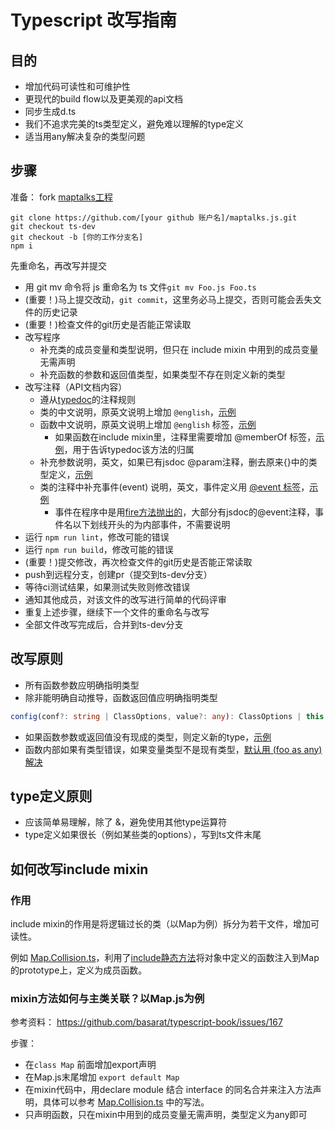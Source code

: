 # Typescript 改写指南
## 目的
* 增加代码可读性和可维护性
* 更现代的build flow以及更美观的api文档
* 同步生成d.ts
* 我们不追求完美的ts类型定义，避免难以理解的type定义
* 适当用any解决复杂的类型问题

## 步骤

准备：
fork [maptalks工程](https://github.com/maptalks/maptalks.js)
```shell
git clone https://github.com/[your github 账户名]/maptalks.js.git
git checkout ts-dev
git checkout -b [你的工作分支名]
npm i
```

先重命名，再改写并提交
* 用 git mv 命令将 js 重命名为 ts 文件```git mv Foo.js Foo.ts```
* (重要！)马上提交改动，```git commit```，这里务必马上提交，否则可能会丢失文件的历史记录
* (重要！)检查文件的git历史是否能正常读取
* 改写程序
  * 补充类的成员变量和类型说明，但只在 include mixin 中用到的成员变量无需声明
  * 补充函数的参数和返回值类型，如果类型不存在则定义新的类型
* 改写注释（API文档内容）
  * 遵从[typedoc](https://www.typedoc.cn/guides/overview/)的注释规则
  * 类的中文说明，原英文说明上增加 ```@english```，[示例](https://github.com/maptalks/maptalks.js/blob/ts-dev/src/handler/Handler.ts#L6)
  * 函数中文说明，原英文说明上增加 ```@english``` 标签，[示例](https://github.com/maptalks/maptalks.js/blob/ts-dev/src/core/Eventable.ts#L34)
    * 如果函数在include mixin里，注释里需要增加 @memberOf 标签，[示例](https://github.com/maptalks/maptalks.js/blob/ts-dev/src/map/Map.Collision.ts#L21)，用于告诉typedoc该方法的归属
  * 补充参数说明，英文，如果已有jsdoc @param注释，删去原来{}中的类型定义，[示例](https://github.com/maptalks/maptalks.js/blob/ts-dev/src/core/Eventable.ts#L39)
  * 类的注释中补充事件(event) 说明，英文，事件定义用 [@event 标签](https://typedoc.org/tags/event/)，[示例](https://github.com/maplibre/maplibre-gl-js/blob/e32f16056dcc42a05bd3b2b451afa06dbbd59357/src/source/source.ts)
    * 事件在程序中是用[fire方法抛出的](https://github.com/maptalks/maptalks.js/blob/ts-dev/src/map/Map.js#L1547)，大部分有jsdoc的@event注释，事件名以下划线开头的为内部事件，不需要说明
* 运行 ```npm run lint```，修改可能的错误
* 运行 ```npm run build```，修改可能的错误
* (重要！)提交修改，再次检查文件的git历史是否能正常读取
* push到远程分支，创建pr（提交到ts-dev分支）
* 等待ci测试结果，如果测试失败则修改错误
* 通知其他成员，对该文件的改写进行简单的代码评审
* 重复上述步骤，继续下一个文件的重命名与改写
* 全部文件改写完成后，合并到ts-dev分支

## 改写原则
* 所有函数参数应明确指明类型
* 除非能明确自动推导，函数返回值应明确指明类型
```ts
config(conf?: string | ClassOptions, value?: any): ClassOptions | this
```
* 如果函数参数或返回值没有现成的类型，则定义新的type，[示例](https://github.com/maptalks/maptalks.js/blob/ts-dev/src/renderer/layer/ImageGLRenderable.ts#L16)
* 函数内部如果有类型错误，如果变量类型不是现有类型，[默认用 (foo as any) 解决](https://github.com/maptalks/maptalks.js/blob/ts-dev/src/renderer/layer/ImageGLRenderable.ts#L140)

## type定义原则
* 应该简单易理解，除了 &，避免使用其他type运算符
* type定义如果很长（例如某些类的options），写到ts文件末尾

## 如何改写include mixin

### 作用

include mixin的作用是将逻辑过长的类（以Map为例）拆分为若干文件，增加可读性。

例如 [Map.Collision.ts](https://github.com/maptalks/maptalks.js/blob/ts-dev/src/map/Map.Collision.ts)，利用了[include静态方法](https://github.com/maptalks/maptalks.js/blob/ts-dev/src/core/Class.ts#L240)将对象中定义的函数注入到Map的prototype上，定义为成员函数。

### mixin方法如何与主类关联？以Map.js为例

参考资料： https://github.com/basarat/typescript-book/issues/167

步骤：

* 在```class Map``` 前面增加export声明
* 在Map.js末尾增加 ```export default Map```
* 在mixin代码中，用declare module 结合 interface 的同名合并来注入方法声明，具体可以参考 [Map.Collision.ts](https://github.com/maptalks/maptalks.js/blob/ts-dev/src/map/Map.Collision.ts) 中的写法。
* 只声明函数，只在mixin中用到的成员变量无需声明，类型定义为any即可
